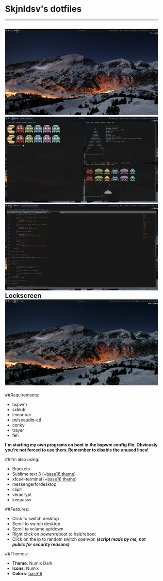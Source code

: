 # Skjnldsv's dotfiles
------------------------
![screenshot](https://raw.githubusercontent.com/skjnldsv/dotfiles/master/Screenshot1.png)
![screenshot2](https://raw.githubusercontent.com/skjnldsv/dotfiles/master/Screenshot2.png)
![screenshot3](https://raw.githubusercontent.com/skjnldsv/dotfiles/master/Screenshot3.png)
Lockscreen
![screenvid](https://raw.githubusercontent.com/skjnldsv/dotfiles/master/Screenvid.gif)
------------------------
##Requirements:
- bspwm
- sxhkdr
- lemonbar
- pulseaudio-ctl
- conky
- trayer
- feh

**I'm starting my own programs on boot in the bspwm config file. Obviously you're not forced to use them. Remember to disable the unused lines!**

##I'm also using:
- Brackets
- Sublime text 3 (+[base16 theme][base16-subl])
- xfce4-terminal (+[base16 theme][base16-term])
- messengerfordesktop
- clipit
- veracrypt
- keepassx

##Features:
- Click to switch desktop
- Scroll to switch desktop
- Scroll to volume up/down
- Right click on power/reboot to halt/reboot
- Click on the ip to random switch openvpn ***(script made by me, not public for security reasons)***

##Themes:
- **Theme**: Numix Dark
- **Icons**: Numix
- **Colors**: [base16][base16]


[base16-subl]: https://github.com/chriskempson/base16-textmate
[base16-term]: https://github.com/chriskempson/base16-xfce4-terminal
[base16]: https://github.com/chriskempson/base16